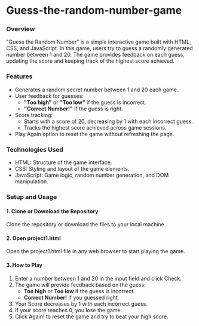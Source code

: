 # Guess-the-random-number-game
### Overview
"Guess the Random Number" is a simple interactive game built with HTML, CSS, and JavaScript. In this game, users try to guess a randomly generated number between 1 and 20. The game provides feedback on each guess, updating the score and keeping track of the highest score achieved.

### Features
- Generates a random secret number between 1 and 20 each game.
- User feedback for guesses:
     - **"Too high"** or **"Too low"** if the guess is incorrect.
     - **"Correct Number!"** if the guess is right.
- Score tracking:
     - Starts with a score of 20, decreasing by 1 with each incorrect guess.
     - Tracks the highest score achieved across game sessions.
- Play Again option to reset the game without refreshing the page.

### Technologies Used
- HTML: Structure of the game interface.
- CSS: Styling and layout of the game elements.
- JavaScript: Game logic, random number generation, and DOM manipulation.

### Setup and Usage
#### 1. Clone or Download the Repository
Clone the repository or download the files to your local machine.

#### 2. Open project1.html
Open the project1.html file in any web browser to start playing the game.

#### 3. How to Play
1. Enter a number between 1 and 20 in the input field and click Check.
2. The game will provide feedback based on the guess:
    - **Too high** or **Too low** if the guess is incorrect.
    - **Correct Number!** if you guessed right.
3. Your Score decreases by 1 with each incorrect guess.
4. If your score reaches 0, you lose the game.
5. Click Again! to reset the game and try to beat your high score.

